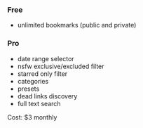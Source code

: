 ### Free

- unlimited bookmarks (public and private)

### Pro

- date range selector
- nsfw exclusive/excluded filter
- starred only filter
- categories
- presets
- dead links discovery
- full text search

Cost: $3 monthly

